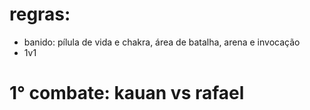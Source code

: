 # regras:
- banido: pílula de vida e chakra, área de batalha, arena e invocação
- 1v1


# 1° combate: kauan vs rafael



